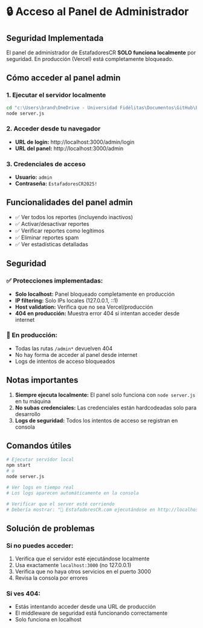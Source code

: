 # 🔒 Acceso al Panel de Administrador

## Seguridad Implementada

El panel de administrador de EstafadoresCR **SOLO funciona localmente** por seguridad. En producción (Vercel) está completamente bloqueado.

## Cómo acceder al panel admin

### 1. Ejecutar el servidor localmente
```bash
cd "c:\Users\brand\OneDrive - Universidad Fidélitas\Documentos\GitHub\EstafadoresCR"
node server.js
```

### 2. Acceder desde tu navegador
- **URL de login:** http://localhost:3000/admin/login
- **URL del panel:** http://localhost:3000/admin

### 3. Credenciales de acceso
- **Usuario:** `admin`
- **Contraseña:** `EstafadoresCR2025!`

## Funcionalidades del panel admin

- ✅ Ver todos los reportes (incluyendo inactivos)
- ✅ Activar/desactivar reportes
- ✅ Verificar reportes como legítimos
- ✅ Eliminar reportes spam
- ✅ Ver estadísticas detalladas

## Seguridad

### ✅ Protecciones implementadas:
- **Solo localhost:** Panel bloqueado completamente en producción
- **IP filtering:** Solo IPs locales (127.0.0.1, ::1)
- **Host validation:** Verifica que no sea Vercel/producción
- **404 en producción:** Muestra error 404 si intentan acceder desde internet

### 🚫 En producción:
- Todas las rutas `/admin*` devuelven 404
- No hay forma de acceder al panel desde internet
- Logs de intentos de acceso bloqueados

## Notas importantes

1. **Siempre ejecuta localmente:** El panel solo funciona con `node server.js` en tu máquina
2. **No subas credenciales:** Las credenciales están hardcodeadas solo para desarrollo
3. **Logs de seguridad:** Todos los intentos de acceso se registran en consola

## Comandos útiles

```bash
# Ejecutar servidor local
npm start
# o
node server.js

# Ver logs en tiempo real
# Los logs aparecen automáticamente en la consola

# Verificar que el server esté corriendo
# Debería mostrar: "🚀 EstafadoresCR.com ejecutándose en http://localhost:3000"
```

## Solución de problemas

### Si no puedes acceder:
1. Verifica que el servidor esté ejecutándose localmente
2. Usa exactamente `localhost:3000` (no 127.0.0.1)
3. Verifica que no haya otros servicios en el puerto 3000
4. Revisa la consola por errores

### Si ves 404:
- Estás intentando acceder desde una URL de producción
- El middleware de seguridad está funcionando correctamente
- Solo funciona en localhost
